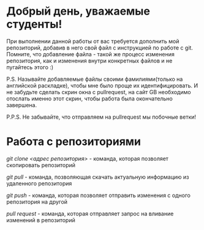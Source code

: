 # Добрый день, уважаемые студенты! 
  При выполнении данной работы от вас требуется дополнить мой репозиторий, добавив в него свой файл с инструкцией по работе с git. Помните, что добавление файла - такой же процесс изменения репозитория, как и изменения внутри конкретных файлов и не пугайтесь этого :)

  P.S. Называйте добавляемые файлы своими фамилиями(только на английской раскладке), чтобы мне было проще их идентифицировать. И не забудьте сделать скрин окна с pullrequest, на сайт GB необходимо отослать именно этот скрин, чтобы работа была окончательно завершена.

  P.P.S. Не забывайте, что отправляем на pullrequest мы побочные ветки!

  # Работа с репозиториями

  *git clone <адрес репозитория>* - команда, которая позволяет скопировать репозиторий

  *git pull* - команда, позволяющая скачать актуальную информацию из удаленного репозитория

  *git push* - команда, которая позволяет отправить изменения с одного репозитория на другой

  *pull request* - команда, которая отправляет запрос на вливание изменений в репозиторий